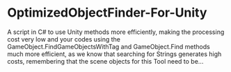 # OptimizedObjectFinder-For-Unity
A script in C# to use Unity methods more efficiently, making the processing cost very low and your codes using the GameObject.FindGameObjectsWithTag and GameObject.Find methods much more efficient, as we know that searching for Strings generates high costs, remembering that the scene objects for this Tool need to be...
